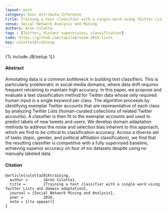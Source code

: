 ```yaml
---
layout: post
category: User Attribute Inference
title: Training a text classifier with a single word using Twitter Lists and domain adaptation
venue: Social Network Analysis and Mining
authors: Aron Culotta
tags : [Twitter, distant supervision, classification]
code: https://github.com/tapilab/snam-2015-lists
key: culotta16training
---
```

{% include JB/setup %}
#### Abstract

Annotating data is a common bottleneck in building text classifiers. This is
particularly problematic in social media domains, where data drift requires
frequent retraining to maintain high accuracy. In this paper, we propose and
evaluate a text classification method for Twitter data whose only required
human input is a single keyword per class. The algorithm proceeds by
identifying exemplar Twitter accounts that are representative of each class by
analyzing Twitter Lists (human-curated collections of related Twitter
accounts). A classifier is then fit to the exemplar accounts and used to
predict labels of new tweets and users. We develop domain adaptation methods
to address the noise and selection bias inherent to this approach, which we
find to be critical to classification accuracy. Across a diverse set of tasks
(topic, gender, and political affiliation classification), we find that the
resulting classifier is competitive with a fully supervised baseline,
achieving superior accuracy on four of six datasets despite using no manually
labeled data.


#### Citation

	@article{culotta2016training,
      author =       {Aron Culotta},
      title =        {Training a text classifier with a single word using Twitter Lists and domain adaptation},
      journal = {Social Network Mining and Analysis},
      year =         2016,
	  note = {(to appear)}
    }

